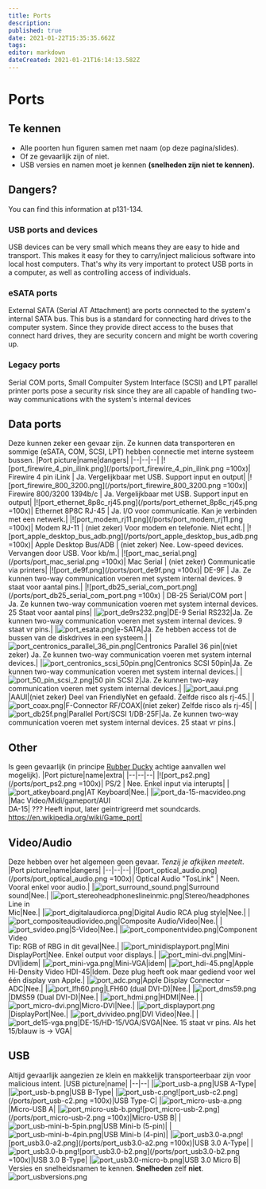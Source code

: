 ```yaml
---
title: Ports
description: 
published: true
date: 2021-01-22T15:35:35.662Z
tags: 
editor: markdown
dateCreated: 2021-01-21T16:14:13.582Z
---
```


# Ports
## Te kennen
- Alle poorten hun figuren samen met naam (op deze pagina/slides).
- Of ze gevaarlijk zijn of niet.
- USB versies en namen moet je kennen **(snelheden zijn niet te kennen).**

## Dangers?
You can find this information at p131-134.
### USB ports and devices
USB devices can be very small which means they are easy to hide and transport. This makes it easy for they to carry/inject malicious software into local host computers.
That's why its very important to protect USB ports in a computer, as well as controlling access of individuals.

### eSATA ports
External SATA (Serial AT Attachment) are ports connected to the system's internal SATA bus. This bus is a standard for connecting hard drives to the computer system. Since they provide direct access to the buses that connect hard drives, they are security concern and might be worth covering up.

### Legacy ports
Serial COM ports, Small Compuiter System Interface (SCSI) and LPT parallel printer ports pose a security risk since they are all capable of handling two-way communications with the system's internal devices

## Data ports
Deze kunnen zeker een gevaar zijn. Ze kunnen data transporteren en sommige (eSATA, COM, SCSI, LPT) hebben connectie met interne systeem bussen.
|Port picture|name|dangers|
|--|--|--|
|![port_firewire_4_pin_ilink.png](/ports/port_firewire_4_pin_ilink.png =100x)| Firewire 4 pin iLink | Ja. Vergelijkbaar met USB. Support input en output|
|![port_firewire_800_3200.png](/ports/port_firewire_800_3200.png =100x)| Firewire 800/3200 1394b/c | Ja. Vergelijkbaar met USB. Support input en output|
|![port_ethernet_8p8c_rj45.png](/ports/port_ethernet_8p8c_rj45.png =100x)| Ethernet 8P8C RJ-45 | Ja. I/O voor communicatie. Kan je verbinden met een netwerk.|
|![port_modem_rj11.png](/ports/port_modem_rj11.png =100x)| Modem RJ-11 | (niet zeker) Voor modem en telefonie. Niet echt.|
|![port_apple_desktop_bus_adb.png](/ports/port_apple_desktop_bus_adb.png =100x)| Apple Desktop Bus/ADB | (niet zeker) Nee. Low-speed devices. Vervangen door USB. Voor kb/m.|
|![port_mac_serial.png](/ports/port_mac_serial.png =100x)| Mac Serial | (niet zeker) Communicatie via printers|
|![port_de9f.png](/ports/port_de9f.png =100x)| DE-9F | Ja. Ze kunnen two-way communication voeren met system internal devices. 9 staat voor aantal pins.|
|![port_db25_serial_com_port.png](/ports/port_db25_serial_com_port.png =100x) | DB-25 Serial/COM port | Ja. Ze kunnen two-way communication voeren met system internal devices. 25 Staat voor aantal pins|
|![port_de9rs232.png](/ports/port_de9rs232.png)|DE-9 Serial RS232|Ja. Ze kunnen two-way communication voeren met system internal devices. 9 staat vr pins.|
|![port_esata.png](/ports/port_esata.png)|e-SATA|Ja. Ze hebben access tot de bussen van de diskdrives in een systeem.|
|![port_centronics_parallel_36_pin.png](/ports/port_centronics_parallel_36_pin.png)|Centronics Parallel 36 pin|(niet zeker) Ja. Ze kunnen two-way communication voeren met system internal devices.|
|![port_centronics_scsi_50pin.png](/ports/port_centronics_scsi_50pin.png)|Centronics SCSI 50pin|Ja. Ze kunnen two-way communication voeren met system internal devices.|
|![port_50_pin_scsi_2.png](/ports/port_50_pin_scsi_2.png)|50 pin SCSI 2|Ja. Ze kunnen two-way communication voeren met system internal devices.|
|![port_aaui.png](/ports/port_aaui.png)|AAUI|(niet zeker) Deel van FriendlyNet en gefaald. Zelfde risco als rj-45.|
|![port_coax.png](/ports/port_coax.png)|F-Connector RF/COAX|(niet zeker) Zelfde risco als rj-45|
|![port_db25f.png](/ports/port_db25f.png)|Parallel Port/SCSI 1/DB-25F|Ja. Ze kunnen two-way communication voeren met system internal devices. 25 staat vr pins.|
## Other
Is geen gevaarlijk (in principe [Rubber Ducky](https://www.plurilock.com/answers/rubber-ducky-attack-what-does-rubber-ducky-attack-mean/) achtige aanvallen wel mogelijk).
|Port picture|name|extra|
|--|--|--|
|![port_ps2.png](/ports/port_ps2.png =100x)| PS/2 | Nee. Enkel input via interupts|
|![port_atkeyboard.png](/ports/port_atkeyboard.png)|AT Keyboard|Nee.|
|![port_da-15-macvideo.png](/ports/port_da-15-macvideo.png)|Mac Video/Midi/gameport/AUI<br>DA-15| ??? Heeft input, later geintrigreerd met soundcards.
https://en.wikipedia.org/wiki/Game_port|

## Video/Audio
Deze hebben over het algemeen geen gevaar. *Tenzij je afkijken meetelt*.
|Port picture|name|dangers|
|--|--|--|
|![port_optical_audio.png](/ports/port_optical_audio.png =100x)| Optical Audio "TosLink" | Neen. Vooral enkel voor audio.|
|![port_surround_sound.png](/ports/port_surround_sound.png)|Surround sound|Nee.|
|![port_stereoheadphoneslineinmic.png](/ports/port_stereoheadphoneslineinmic.png)|Stereo/headphones<br>Line in<br>Mic|Nee.|
|![port_digitalaudiorca.png](/ports/port_digitalaudiorca.png)|Digital Audio RCA plug style|Nee.|
|![port_compositeaudiovideo.png](/ports/port_compositeaudiovideo.png)|Composite Audio/Video|Nee.|
|![port_svideo.png](/ports/port_svideo.png)|S-Video|Nee.|
|![port_componentvideo.png](/ports/port_componentvideo.png)|Component Video<br>Tip: RGB of RBG in dit geval|Nee.|
|![port_minidisplayport.png](/ports/port_minidisplayport.png)|Mini DisplayPort|Nee. Enkel output voor displays.|
|![port_mini-dvi.png](/ports/port_mini-dvi.png)|Mini-DVI|idem|
|![port_mini-vga.png](/ports/port_mini-vga.png)|Mini-VGA|idem|
|![port_hdi-45.png](/ports/port_hdi-45.png)|Apple Hi-Density Video HDI-45|Idem. Deze plug heeft ook maar gediend voor wel één display van Apple.|
|![port_adc.png](/ports/port_adc.png)|Apple Display Connector – ADC|Nee.|
|![port_lfh60.png](/ports/port_lfh60.png)|LFH60 (dual DVI-D)|Nee.|
|![port_dms59.png](/ports/port_dms59.png)|DMS59 (Dual DVI-D)|Nee.|
|![port_hdmi.png](/ports/port_hdmi.png)|HDMI|Nee.|
|![port_micro-dvi.png](/ports/port_micro-dvi.png)|Micro-DVI|Nee.|
|![port_displayport.png](/ports/port_displayport.png)|DisplayPort|Nee.|
|![port_dvivideo.png](/ports/port_dvivideo.png)|DVI Video|Nee.|
|![port_de15-vga.png](/ports/port_de15-vga.png)|DE-15/HD-15/VGA/SVGA|Nee. 15 staat vr pins. Als het 15/blauw is -> VGA|
## USB
Altijd gevaarlijk aangezien ze klein en makkelijk transporteerbaar zijn voor malicious intent.
|USB picture|name|
|--|--|
|![port_usb-a.png](/ports/port_usb-a.png)|USB A-Type|
|![port_usb-b.png](/ports/port_usb-b.png)|USB B-Type|
|![port_usb-c.png](/ports/port_usb-c.png)![port_usb-c2.png](/ports/port_usb-c2.png =100x)|USB Type-C|
|![port_micro-usb-a.png](/ports/port_micro-usb-a.png)|Micro-USB A|
|![port_micro-usb-b.png](/ports/port_micro-usb-b.png)![port_micro-usb-2.png](/ports/port_micro-usb-2.png =100x)|Micro-USB B|
|![port_usb-mini-b-5pin.png](/ports/port_usb-mini-b-5pin.png)|USB Mini-b (5-pin)|
|![port_usb-mini-b-4pin.png](/ports/port_usb-mini-b-4pin.png)|USB Mini-b (4-pin)|
|![port_usb3.0-a.png](/ports/port_usb3.0-a.png)![port_usb3.0-a2.png](/ports/port_usb3.0-a2.png =100x)|USB 3.0 A-Type|
|![port_usb3.0-b.png](/ports/port_usb3.0-b.png)![port_usb3.0-b2.png](/ports/port_usb3.0-b2.png =100x)|USB 3.0 B-Type|
|![port_usb3.0-micro-b.png](/ports/port_usb3.0-micro-b.png)|USB 3.0 Micro B|
Versies en snelheidsnamen te kennen. **Snelheden** zelf **niet**.
![port_usbversions.png](/ports/port_usbversions.png)
